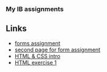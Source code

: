 ### My IB assignments


## Links

- [forms assignment](home.html)
- [second page for form assignment](manu.html)
- [HTML & CSS intro](html_intro.html)
- [HTML exercise 1](html_exercise1.html)
